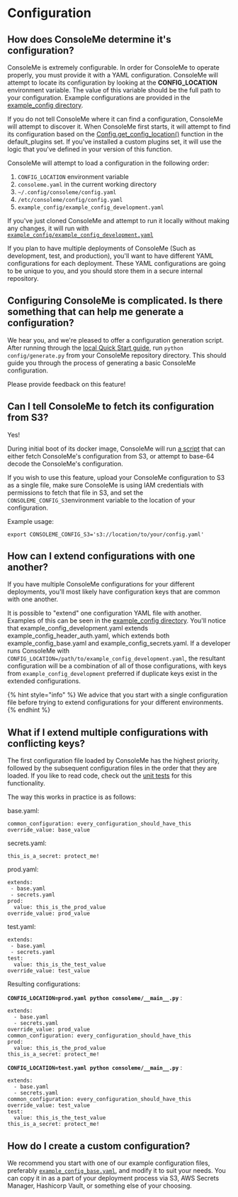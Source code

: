 # Configuration

## How does ConsoleMe determine it's configuration?

ConsoleMe is extremely configurable. In order for ConsoleMe to operate properly, you must provide it with a YAML configuration. ConsoleMe will attempt to locate its configuration by looking at the **CONFIG\_LOCATION** environment variable. The value of this variable should be the full path to your configuration. Example configurations are provided in the [example\_config directory](https://github.com/Netflix/consoleme/tree/master/example_config).

If you do not tell ConsoleMe where it can find a configuration, ConsoleMe will attempt to discover it. When ConsoleMe first starts, it will attempt to find its configuration based on the [Config.get\_config\_location\(\)](https://github.com/Netflix/consoleme/blob/master/default_plugins/consoleme_default_plugins/plugins/config/config.py#L7) function in the default\_plugins set. If you've installed a custom plugins set, it will use the logic that you've defined in your version of this function.

ConsoleMe will attempt to load a configuration in the following order:

1. `CONFIG_LOCATION` environment variable
2. `consoleme.yaml` in the current working directory
3. `~/.config/consoleme/config.yaml`
4. `/etc/consoleme/config/config.yaml`
5. `example_config/example_config_development.yaml`

If you've just cloned ConsoleMe and attempt to run it locally without making any changes, it will run with [`example_config/example_config_development.yaml`](https://github.com/Netflix/consoleme/blob/master/example_config/example_config_development.yaml)

If you plan to have multiple deployments of ConsoleMe \(Such as development, test, and production\), you'll want to have different YAML configurations for each deployment. These YAML configurations are going to be unique to you, and you should store them in a secure internal repository.

## Configuring ConsoleMe is complicated. Is there something that can help me generate a configuration?

We hear you, and we're pleased to offer a configuration generation script. After running through the [local Quick Start guide](../quick-start/local-development.md), run `python config/generate.py` from your ConsoleMe repository directory. This should guide you through the process of generating a basic ConsoleMe configuration. 

Please provide feedback on this feature!

## Can I tell ConsoleMe to fetch its configuration from S3?

Yes!

During initial boot of its docker image, ConsoleMe will run [a script](https://github.com/Netflix/consoleme/blob/master/scripts/retrieve_or_decode_configuration.py) that can either fetch ConsoleMe's configuration from S3, or attempt to base-64 decode the ConsoleMe's configuration.  

If you wish to use this feature, upload your ConsoleMe configuration to S3 as a single file, make sure ConsoleMe is using IAM credentials with permissions to fetch that file in S3, and set the `CONSOLEME_CONFIG_S3`environment variable to the location of your configuration.

Example usage:

```text
export CONSOLEME_CONFIG_S3='s3://location/to/your/config.yaml'
```

## How can I extend configurations with one another?

If you have multiple ConsoleMe configurations for your different deployments, you'll most likely have configuration keys that are common with one another.

It is possible to "extend" one configuration YAML file with another. Examples of this can be seen in the [example\_config directory](https://github.com/Netflix/consoleme/tree/master/example_config). You'll notice that example\_config\_development.yaml extends example\_config\_header\_auth.yaml, which extends both example\_config\_base.yaml and example\_config\_secrets.yaml. If a developer runs ConsoleMe with `CONFIG_LOCATION=/path/to/example_config_development.yaml`, the resultant configuration will be a combination of all of those configurations, with keys from `example_config_development` preferred if duplicate keys exist in the extended configurations.

{% hint style="info" %}
We advice that you start with a single configuration file before trying to extend configurations for your different environments.
{% endhint %}

## What if I extend multiple configurations with conflicting keys?

The first configuration file loaded by ConsoleMe has the highest priority, followed by the subsequent configuration files in the order that they are loaded. If you like to read code, check out the [unit tests](https://github.com/Netflix/consoleme/blob/master/tests/config/test_config.py) for this functionality.

The way this works in practice is as follows:

base.yaml:

```text
common_configuration: every_configuration_should_have_this
override_value: base_value
```

secrets.yaml:

```text
this_is_a_secret: protect_me!
```

prod.yaml:

```text
extends:
 - base.yaml
 - secrets.yaml
prod:
  value: this_is_the_prod_value
override_value: prod_value
```

test.yaml:

```text
extends:
 - base.yaml
 - secrets.yaml
test:
  value: this_is_the_test_value
override_value: test_value
```

Resulting configurations:

**`CONFIG_LOCATION=prod.yaml python consoleme/__main__.py`** :

```text
extends:
  - base.yaml
  - secrets.yaml
override_value: prod_value
common_configuration: every_configuration_should_have_this
prod:
  value: this_is_the_prod_value
this_is_a_secret: protect_me!
```

**`CONFIG_LOCATION=test.yaml python consoleme/__main__.py`** :  

```text
extends:
  - base.yaml
  - secrets.yaml
common_configuration: every_configuration_should_have_this
override_value: test_value
test:
  value: this_is_the_test_value
this_is_a_secret: protect_me!
```

##  How do I create a custom configuration?

We recommend you start with one of our example configuration files, preferably [`example_config_base.yaml`](https://github.com/Netflix/consoleme/blob/master/example_config/example_config_base.yaml), and modify it to suit your needs. You can copy it in as a part of your deployment process via S3, AWS Secrets Manager, Hashicorp Vault, or something else of your choosing.



